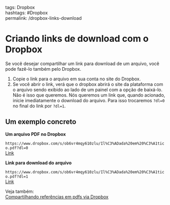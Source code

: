 tags: Dropbox  
hashtags: #Dropbox  
permalink: /dropbox-links-download

# Criando links de download com o Dropbox  
  
Se você desejar compartilhar um link para download de um arquivo, você pode fazê-lo também pelo Dropbox.  
  
  
1. Copie o link para o arquivo em sua conta no site do Dropbox.  
2. Se você abrir o link, verá que o dropbox abrirá o site da plataforma com o arquivo sendo exibido ao lado de um painel com a opção de baixá-lo. Não é isso que queremos. Nós queremos um link que, quando acionado, inicie imediatamente o download do arquivo. Para isso trocaremos `?dl=0` no final do link por `?dl=1`.  
  
  
## Um exemplo concreto  
  
**Um arquivo PDF no Dropbox**  
  
`https://www.dropbox.com/s/ob6vr4mqy610zlu/Il%C3%ADada%20em%20%C3%A1tico.pdf?dl=0`  
[Link](https://www.dropbox.com/s/ob6vr4mqy610zlu/Il%C3%ADada%20em%20%C3%A1tico.pdf?dl=0)  
  
**Link para download do arquivo**  
  
`https://www.dropbox.com/s/ob6vr4mqy610zlu/Il%C3%ADada%20em%20%C3%A1tico.pdf?dl=1`  
[Link](https://www.dropbox.com/s/ob6vr4mqy610zlu/Il%C3%ADada%20em%20%C3%A1tico.pdf?dl=1)  
  
  
Veja também:  
[Compartilhando referências em pdfs via Dropbox](dropbox-pdfs)  
  
